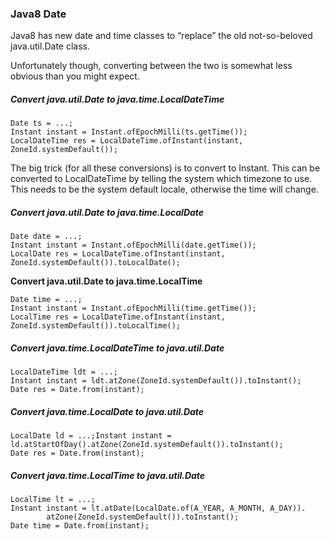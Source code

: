 ### Java8 Date

Java8 has new date and time classes to “replace” the old not-so-beloved java.util.Date class.

Unfortunately though, converting between the two is somewhat less obvious than you might expect.



##### **Convert java.util.Date to java.time.LocalDateTime**

```
Date ts = ...;
Instant instant = Instant.ofEpochMilli(ts.getTime());
LocalDateTime res = LocalDateTime.ofInstant(instant, ZoneId.systemDefault());
```

The big trick (for all these conversions) is to convert to Instant. This can be converted to LocalDateTime by telling the system which timezone to use. This needs to be the system default locale, otherwise the time will change.

##### **Convert java.util.Date to java.time.LocalDate**

```
Date date = ...;
Instant instant = Instant.ofEpochMilli(date.getTime());
LocalDate res = LocalDateTime.ofInstant(instant, ZoneId.systemDefault()).toLocalDate();
```

**Convert java.util.Date to java.time.LocalTime**

```
Date time = ...;
Instant instant = Instant.ofEpochMilli(time.getTime());
LocalTime res = LocalDateTime.ofInstant(instant, ZoneId.systemDefault()).toLocalTime();
```

##### **Convert java.time.LocalDateTime to java.util.Date**

```
LocalDateTime ldt = ...;
Instant instant = ldt.atZone(ZoneId.systemDefault()).toInstant();
Date res = Date.from(instant);
```

##### **Convert java.time.LocalDate to java.util.Date**

```
LocalDate ld = ...;Instant instant = ld.atStartOfDay().atZone(ZoneId.systemDefault()).toInstant();
Date res = Date.from(instant);
```

##### **Convert java.time.LocalTime to java.util.Date**

```
LocalTime lt = ...;
Instant instant = lt.atDate(LocalDate.of(A_YEAR, A_MONTH, A_DAY)).
        atZone(ZoneId.systemDefault()).toInstant();
Date time = Date.from(instant);
```



